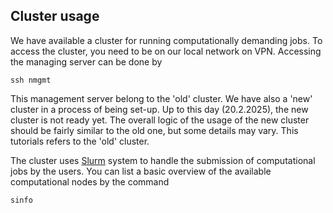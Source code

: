 ## Cluster usage

We have available a cluster for running computationally demanding jobs.
To access the cluster, you need to be on our local network on VPN. Accessing the managing server
can be done by

```commandline
ssh nmgmt
```

This management server belong to the 'old' cluster. We have also a 'new' cluster
in a process of being set-up. Up to this day (20.2.2025), the new cluster is not ready yet. The overall logic of the
usage of the new cluster should be fairly similar to the old one, but some details may vary. This
tutorials refers to the 'old' cluster.

The cluster uses [Slurm](https://slurm.schedmd.com/) system to handle the submission of computational jobs by the users.
You can list a basic overview of the  available computational nodes by the command
```commandline
sinfo
```


